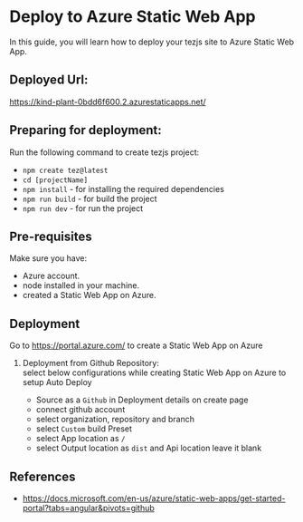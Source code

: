 # Deploy to Azure Static Web App
In this guide, you will learn how to deploy your tezjs site to Azure Static Web App.

## Deployed Url:
https://kind-plant-0bdd6f600.2.azurestaticapps.net/

## Preparing for deployment:
Run the following command to create tezjs project:
  - `npm create tez@latest`
  - `cd [projectName]`
  - `npm install` - for installing the required dependencies
  - `npm run build` - for build the project
  - `npm run dev` - for run the project

## Pre-requisites
Make sure you have:
  - Azure account.
  - node installed in your machine.
  - created a Static Web App on Azure.

## Deployment
Go to https://portal.azure.com/ to create a Static Web App on Azure  
1. Deployment from Github Repository:   
select below configurations while creating Static Web App on Azure to setup Auto Deploy

    - Source as a `Github` in Deployment details on create page
    - connect github account
    - select organization, repository and branch
    - select `Custom` build Preset
    - select App location as `/`
    - select Output location as `dist` and Api location leave it blank
   
   
## References
  - https://docs.microsoft.com/en-us/azure/static-web-apps/get-started-portal?tabs=angular&pivots=github
